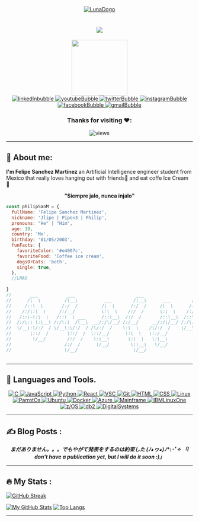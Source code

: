 
<div id="header" align="center">
  <a href="https://philipsanm.github.io/">
    <img src="https://user-images.githubusercontent.com/99928036/180630088-4cc8aa91-83d2-410e-a944-4bb4bbd4730c.png" alt="LunaDogo"/>
  </a>
  <h1>
  <img src="https://readme-typing-svg.herokuapp.com?font=Copse&size=28&duration=4500&color=3383F7&center=true&vCenter=true&width=426&height=80&lines=Hi+there!+%E2%9C%8C%EF%B8%8F;I'm+Felipe+%7C%7C+Philip+%7C%7C+Pipe+%F0%9F%91%BE;AI+engineering+student+%F0%9F%A4%96"/></h1>
  <img src="https://user-images.githubusercontent.com/99928036/180630136-b74574e8-c1c8-4cd3-8296-f5a2c12b25f7.gif" width="150"/>
</div>



<div id="bubbles" align="center">
  <a href="https://www.linkedin.com/in/philipsanm/">
    <img src="https://img.icons8.com/bubbles/50/000000/linkedin.png" alt="linkedInbubble"/>
  </a>
  <a href="https://www.youtube.com/channel/UCMRk28DnkUTdiNdVc-ZuK_Q">
    <img src="https://img.icons8.com/bubbles/50/000000/youtube.png" alt="youtubeBubble"/>
  </a>
  <a href="https://twitter.com/PhilipSanM_">
    <img src="https://img.icons8.com/bubbles/50/000000/twitter-circled.png" alt="twitterBubble"/>
  </a>
  <a href="https://www.instagram.com/philipsanm/">
    <img src="https://img.icons8.com/bubbles/50/000000/instagram.png" alt="instagramBubble"/>
  </a>
    </a>
  <a href="https://www.facebook.com/profile.php?id=100081291668294">
    <img src="https://img.icons8.com/bubbles/50/000000/facebook.png" alt="facebookBubble"/>
  </a>
  <a href="mailto:felipesanchezmart@gmail.com">
    <img src="https://img.icons8.com/bubbles/50/000000/gmail.png" alt="gmailBubble"/>
  </a>
</div>



<div id="Views" align = "center">
  <h3>Thanks for visiting ❤️:</h3>   <img src="https://profile-counter.glitch.me/PhilipSanM/count.svg" alt="views"/>
</div>

---

##  :cherry_blossom: About me:
</i>

 <p><strong>I'm Felipe Sanchez Martinez </strong>an Artificial Intelligence engineer student from Mexico that really loves hanging out with friends🍺 and eat coffe Ice     Cream 🍦</p> 
 
 <div id="phrase" align = "center">
  <strong>"Siempre jalo, nunca injalo"</strong>
</div>

```javascript
const philipSanM = {
  fullName: 'Felipe Sanchez Martinez',
  nickname: 'Jlipe | Pipe<3 | Philip',
  pronouns: "He" | "Him",
  age: 19,
  country: 'Mx',
  birthday: '01/05/2003',
  funFacts: {
    favoriteColor: '#e4007c',
    favoriteFood: 'Coffee ice cream',
    dogsOrCats: 'both',
    single: true,
  },
  //LMAO
 
}
//       ___           ___                       ___                   ___     
//      /\  \         /\__\          ___        /\__\      ___        /\  \                  _ 
//     /::\  \       /:/  /         /\  \      /:/  /     /\  \      /::\  \      __   ___.--'_`.
//    /:/\:\  \     /:/__/          \:\  \    /:/  /      \:\  \    /:/\:\  \    ( _`.'. -   'o` )  
//   /::\~\:\  \   /::\  \ ___      /::\__\  /:/  /       /::\__\  /::\~\:\  \   _\.'_'      _.-'  
//  /:/\:\ \:\__\ /:/\:\  /\__\  __/:/\/__/ /:/__/     __/:/\/__/ /:/\:\ \:\__\ ( \`. )    //\`   
//  \/__\:\/:/  / \/__\:\/:/  / /\/:/  /    \:\  \    /\/:/  /    \/__\:\/:/  /  \_`-'`---'\\__,  
//       \::/  /       \::/  /  \::/__/      \:\  \   \::/__/          \::/  /    \`        `-\  
//        \/__/        /:/  /    \:\__\       \:\  \   \:\__\           \/__/      `               
//                    /:/  /      \/__/        \:\__\   \/__/                   
//                    \/__/                     \/__/                          
     

```

---

## :art: Languages and Tools.
</i>

<div id="Tools" align="middle">
 <a href="https://en.wikipedia.org/wiki/C_(programming_language)">
    <img src="https://img.shields.io/badge/C-0078d7.svg?style=for-the-badge&logo=c&logoColor=white" alt="C"/>
  </a>
  <a href="https://www.javascript.com/">
    <img src="https://img.shields.io/badge/javascript-%23323330.svg?style=for-the-badge&logo=javascript&logoColor=%23F7DF1E" alt="JavaScript"/>
  </a>
  <a href="https://www.python.org">
    <img src="https://img.shields.io/badge/python-3670A0?style=for-the-badge&logo=python&logoColor=ffdd54" alt="Python"/>
  </a>
  <a href="https://reactjs.org/">
    <img src="https://img.shields.io/badge/react-%2320232a.svg?style=for-the-badge&logo=react&logoColor=%2361DAFB" alt="React"/>
  </a>
  <a href="https://code.visualstudio.com/">
    <img src="https://img.shields.io/badge/Visual%20Studio%20Code-0078d7.svg?style=for-the-badge&logo=visual-studio-code&logoColor=white" alt="VSC"/>
  </a>
  <a href="https://git-scm.com/">
    <img src="https://img.shields.io/badge/git-%23F05033.svg?style=for-the-badge&logo=git&logoColor=white" alt="Git"/>
  </a>
    <a href="https://www.w3.org/html/">
    <img src="https://img.shields.io/badge/html5-%23E34F26.svg?style=for-the-badge&logo=html5&logoColor=white" alt="HTML"/>
  </a>
  <a href="https://www.instagram.com/philipsanm/">
    <img src="https://img.shields.io/badge/css3-%231572B6.svg?style=for-the-badge&logo=css3&logoColor=white" alt="CSS"/>
  </a>
  <a href="https://www.linux.org/">
    <img src="https://img.shields.io/badge/linux-%2320232a.svg?style=for-the-badge&logo=linux&logoColor=white" alt="Linux"/>
  </a>
  <a href="https://parrotlinux.org/">
    <img src="https://img.shields.io/badge/parrot_OS-483849.svg?style=for-the-badge&logo=linux&logoColor=white" alt="ParrotOs"/>
  </a>
  <a href="https://ubuntu.com/">
    <img src="https://img.shields.io/badge/ubuntu-B01730.svg?style=for-the-badge&logo=ubuntu&logoColor=white" alt="Ubuntu"/>
  </a>
  <a href="https://www.docker.com">
    <img src="https://img.shields.io/badge/Docker-%231572B6.svg?style=for-the-badge&logo=docker&logoColor=white" alt="Docker"/>
  </a>
   <a href="https://azure.microsoft.com/en-us/">
    <img src="https://img.shields.io/badge/azure-0098d7.svg?style=for-the-badge&logo=microsoft&logoColor=purple" alt="Azure"/>
  </a>
  <a href="https://www.ibm.com/topics/mainframe">
    <img src="https://img.shields.io/badge/mainframe-972D83.svg?style=for-the-badge&logo=ibm&logoColor=white" alt="Mainframe"/>
  </a>
   <a href="https://www.ibm.com/it-infrastructure/linuxone">
    <img src="https://img.shields.io/badge/IBMLinuxOne-353034.svg?style=for-the-badge&logo=IBM&logoColor=white" alt="IBMLinuxOne"/>
  </a>
   <a href="https://www.ibm.com/it-infrastructure/z/zos">
    <img src="https://img.shields.io/badge/z/os_UNIX-A327B9.svg?style=for-the-badge&logo=ibm&logoColor=white" alt="z/OS"/>
  </a>
  <a href="https://www.ibm.com/db2">
    <img src="https://img.shields.io/badge/db2-5406C1.svg?style=for-the-badge&logo=ibm&logoColor=white" alt="db2"/>
  </a>
  <a href="">
    <img src="https://img.shields.io/badge/Digital_Systems-850218.svg?style=for-the-badge&logo=arduino&logoColor=white" alt="DigitalSystems"/>
  </a>
 
</div>

---

## :writing_hand: Blog Posts :
</i>

<div id="Posts" align="middle">
  <i><strong>
      まだありません。。。でもやがて発表をするのは約束した (ﾉ◕ヮ◕)ﾉ*:･ﾟ✧
      「I don't have a publication yet, but I will do it soon :)」 
  </i></strong>
</div>

---

## :fire: My Stats :
</i>

[![GitHub Streak](http://github-readme-streak-stats.herokuapp.com?user=PhilipSanM&theme=vision-friendly-dark&date_format=j%20M%5B%20Y%5D)](https://git.io/streak-stats)

[![My GitHub Stats](https://github-readme-stats.vercel.app/api/?username=PhilipSanM&count_private=true&theme=vision-friendly-dark&showicons=true)]()
[![Top Langs](https://github-readme-stats.vercel.app/api/top-langs/?username=PhilipSanM&layout=compact&theme=vision-friendly-dark)](https://github.com/anuraghazra/github-readme-stats)

---


